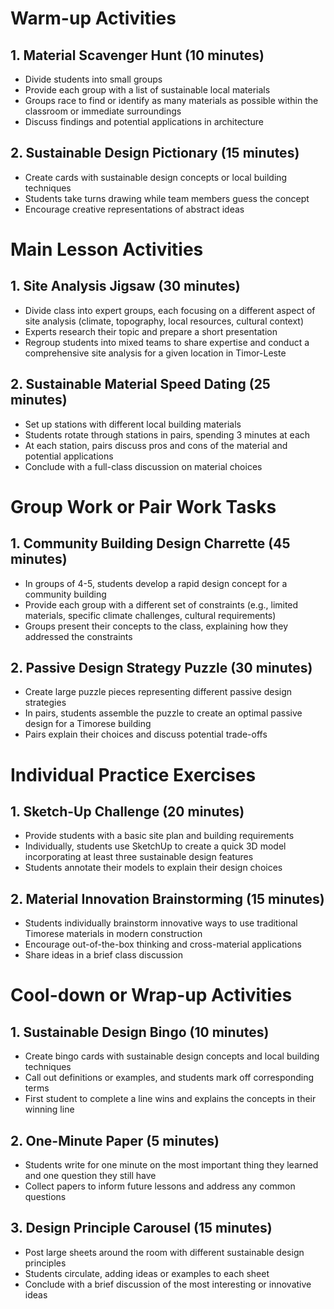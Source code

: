 # Warm-up Activities

## 1. Material Scavenger Hunt (10 minutes)
- Divide students into small groups
- Provide each group with a list of sustainable local materials
- Groups race to find or identify as many materials as possible within the classroom or immediate surroundings
- Discuss findings and potential applications in architecture

## 2. Sustainable Design Pictionary (15 minutes)
- Create cards with sustainable design concepts or local building techniques
- Students take turns drawing while team members guess the concept
- Encourage creative representations of abstract ideas

# Main Lesson Activities

## 1. Site Analysis Jigsaw (30 minutes)
- Divide class into expert groups, each focusing on a different aspect of site analysis (climate, topography, local resources, cultural context)
- Experts research their topic and prepare a short presentation
- Regroup students into mixed teams to share expertise and conduct a comprehensive site analysis for a given location in Timor-Leste

## 2. Sustainable Material Speed Dating (25 minutes)
- Set up stations with different local building materials
- Students rotate through stations in pairs, spending 3 minutes at each
- At each station, pairs discuss pros and cons of the material and potential applications
- Conclude with a full-class discussion on material choices

# Group Work or Pair Work Tasks

## 1. Community Building Design Charrette (45 minutes)
- In groups of 4-5, students develop a rapid design concept for a community building
- Provide each group with a different set of constraints (e.g., limited materials, specific climate challenges, cultural requirements)
- Groups present their concepts to the class, explaining how they addressed the constraints

## 2. Passive Design Strategy Puzzle (30 minutes)
- Create large puzzle pieces representing different passive design strategies
- In pairs, students assemble the puzzle to create an optimal passive design for a Timorese building
- Pairs explain their choices and discuss potential trade-offs

# Individual Practice Exercises

## 1. Sketch-Up Challenge (20 minutes)
- Provide students with a basic site plan and building requirements
- Individually, students use SketchUp to create a quick 3D model incorporating at least three sustainable design features
- Students annotate their models to explain their design choices

## 2. Material Innovation Brainstorming (15 minutes)
- Students individually brainstorm innovative ways to use traditional Timorese materials in modern construction
- Encourage out-of-the-box thinking and cross-material applications
- Share ideas in a brief class discussion

# Cool-down or Wrap-up Activities

## 1. Sustainable Design Bingo (10 minutes)
- Create bingo cards with sustainable design concepts and local building techniques
- Call out definitions or examples, and students mark off corresponding terms
- First student to complete a line wins and explains the concepts in their winning line

## 2. One-Minute Paper (5 minutes)
- Students write for one minute on the most important thing they learned and one question they still have
- Collect papers to inform future lessons and address any common questions

## 3. Design Principle Carousel (15 minutes)
- Post large sheets around the room with different sustainable design principles
- Students circulate, adding ideas or examples to each sheet
- Conclude with a brief discussion of the most interesting or innovative ideas